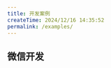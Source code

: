 ```yaml
---
title: 开发案例
createTime: 2024/12/16 14:35:52
permalink: /examples/
---
```


## 微信开发
<RepoCard repo="pengzhanbo/vuepress-theme-plume" />

<LinkCard icon="twemoji:astonished-face" title="开放平台-授权登录" href="/" />
